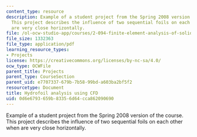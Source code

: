 ```yaml
---
content_type: resource
description: Example of a student project from the Spring 2008 version of the course.
  This project describes the influence of two sequential foils on each other when
  are very close horizontally.
file: /ol-ocw-studio-app/courses/2-094-finite-element-analysis-of-solids-and-fluids-ii-spring-2011/0d6e6793659b83356d64cca862090690_MIT2_094S11_aharon.pdf
file_size: 1332363
file_type: application/pdf
learning_resource_types:
- Projects
license: https://creativecommons.org/licenses/by-nc-sa/4.0/
ocw_type: OCWFile
parent_title: Projects
parent_type: CourseSection
parent_uid: e7707337-679b-7b58-99bd-a603ba2bf5f2
resourcetype: Document
title: Hydrofoil analysis using CFD
uid: 0d6e6793-659b-8335-6d64-cca862090690
---
```

Example of a student project from the Spring 2008 version of the course. This project describes the influence of two sequential foils on each other when are very close horizontally.